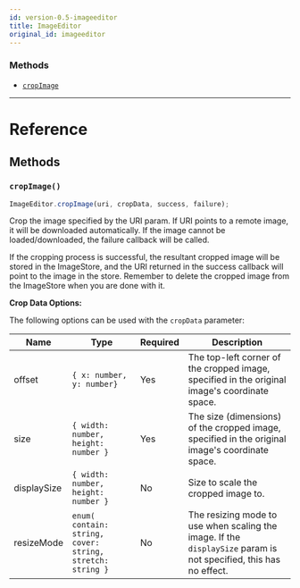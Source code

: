 ```yaml
---
id: version-0.5-imageeditor
title: ImageEditor
original_id: imageeditor
---
```


### Methods

* [`cropImage`](imageeditor.md#cropimage)

---

# Reference

## Methods

### `cropImage()`

```javascript
ImageEditor.cropImage(uri, cropData, success, failure);
```

Crop the image specified by the URI param. If URI points to a remote image, it will be downloaded automatically. If the image cannot be loaded/downloaded, the failure callback will be called.

If the cropping process is successful, the resultant cropped image will be stored in the ImageStore, and the URI returned in the success callback will point to the image in the store. Remember to delete the cropped image from the ImageStore when you are done with it.

**Crop Data Options:**

The following options can be used with the `cropData` parameter:

| Name        | Type                                                      | Required | Description                                                                                                       |
| ----------- | --------------------------------------------------------- | -------- | ----------------------------------------------------------------------------------------------------------------- |
| offset      | `{ x: number, y: number}`                                 | Yes      | The top-left corner of the cropped image, specified in the original image's coordinate space.                     |
| size        | `{ width: number, height: number }`                       | Yes      | The size (dimensions) of the cropped image, specified in the original image's coordinate space.                   |
| displaySize | `{ width: number, height: number }`                       | No       | Size to scale the cropped image to.                                                                               |
| resizeMode  | `enum( contain: string, cover: string, stretch: string }` | No       | The resizing mode to use when scaling the image. If the `displaySize` param is not specified, this has no effect. |
